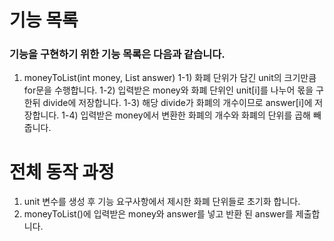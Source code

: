 
# 기능 목록
### 기능을 구현하기 위한 기능 목록은 다음과 같습니다.

1. moneyToList(int money, List<Integer> answer)
   1-1) 화폐 단위가 담긴 unit의 크기만큼 for문을 수행합니다.
   1-2) 입력받은 money와 화폐 단위인 unit[i]를 나누어 몫을 구한뒤 divide에 저장합니다.
   1-3) 해당 divide가 화폐의 개수이므로 answer[i]에 저장합니다.
   1-4) 입력받은 money에서 변환한 화폐의 개수와 화폐의 단위를 곱해 빼줍니다.


# 전체 동작 과정
1. unit 변수를 생성 후 기능 요구사항에서 제시한 화폐 단위들로 초기화 합니다.
2. moneyToList()에 입력받은 money와 answer를 넣고 반환 된 answer를 제출합니다.